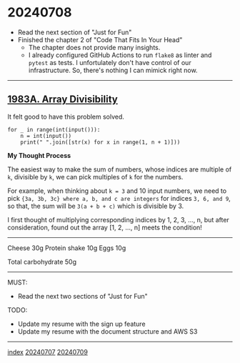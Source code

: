 <head><meta name="viewport" content="width=device-width, initial-scale=1.0, user-scalable=yes" /><meta charset="UTF-8"></head>

# 20240708

- Read the next section of "Just for Fun"
- Finished the chapter 2 of "Code That Fits In Your Head"
	- The chapter does not provide many insights.
	- I already configured GitHub Actions to run `flake8` as linter and `pytest` as tests. I unfortulately don\'t have control of our infrastructure. So, there\'s nothing I can mimick right now.

---

## [1983A. Array Divisibility](https://codeforces.com/contest/1983/problem/A)

It felt good to have this problem solved.

```
for _ in range(int(input())):
    n = int(input())
    print(" ".join([str(x) for x in range(1, n + 1)]))
```

**My Thought Process**

The easiest way to make the sum of numbers, whose indices are multiple of `k`, divisible by `k`, we can pick multiples of `k` for the numbers.

For example, when thinking about `k = 3` and 10 input numbers, we need to pick `{3a, 3b, 3c} where a, b, and c are integers` for indices `3, 6, and 9`, so that, the sum will be `3(a + b + c)` which is divisible by 3.

I first thought of multiplying corresponding indices by 1, 2, 3, ..., n, but after consideration, found out the array [1, 2, ..., n] meets the condition!

---

Cheese 30g
Protein shake 10g
Eggs 10g

Total carbohydrate 50g

---

MUST:

- Read the next two sections of "Just for Fun"

TODO:

- Update my resume with the sign up feature
- Update my resume with the document structure and AWS S3

---

[index](../../index.html)
[20240707](20240707.html)
[20240709](20240709.html)
